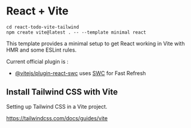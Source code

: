 # React + Vite

`cd react-todo-vite-tailwind`  
`npm create vite@latest . -- --template minimal react`

This template provides a minimal setup to get React working in Vite with HMR and some ESLint rules.

Current official plugin is :

- [@vitejs/plugin-react-swc](https://github.com/vitejs/vite-plugin-react-swc) uses [SWC](https://swc.rs/) for Fast Refresh

## Install Tailwind CSS with Vite

Setting up Tailwind CSS in a Vite project.

https://tailwindcss.com/docs/guides/vite
